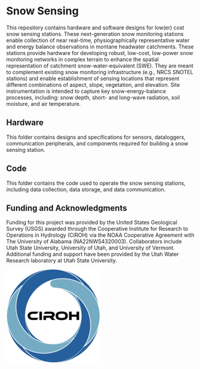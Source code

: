 # Snow Sensing 

This repository contains hardware and software designs for low(er) cost snow sensing stations. These next-generation snow monitoring stations enable collection of near real-time, physiographically representative water and energy balance observations in montane headwater catchments. These stations provide hardware for developing robust, low-cost, low-power snow monitoring networks in complex terrain to enhance the spatial representation of catchment snow-water-equivalent (SWE). They are meant to complement existing snow monitoring infrastructure (e.g., NRCS SNOTEL stations) and enable establishment of sensing locations that represent different combinations of aspect, slope, vegetation, and elevation. Site instrumentation is intended to capture key snow-energy-balance processes, including: snow depth, short- and long-wave radiation, soil moisture, and air temperature. 

## Hardware

This folder contains designs and specifications for sensors, dataloggers, communication peripherals, and components required for building a snow sensing station.

## Code

This folder contains the code used to operate the snow sensing stations, including data collection, data storage, and data communication.

## Funding and Acknowledgments

Funding for this project was provided by the United States Geological Survey (USGS) awarded through the Cooperative Institute for Research to Operations in Hydrology (CIROH) via the NOAA Cooperative Agreement with The University of Alabama (NA22NWS4320003). Collaborators include Utah State University, University of Utah, and University of Vermont. Additional funding and support have been provided by the Utah Water Research laboratory at Utah State University.

<img src="/assets/CIROH_logo.png" alt="CIROH Logo" width="50%"/>


